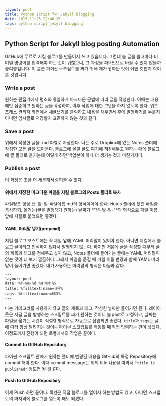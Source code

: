 ```yaml
---
layout: post
title: Python script for Jekyll blogging
date: 2015-11-25 22:40:15
tags: python script jekyll blogging
---
```

## Python Script for Jekyll blog posting Automation

GitHub에 무료로 지킬 블로그를 만들어서 쓰고 있습니다. 그런데 늘 글을 쓸때마다 터미널 명령어를 입력해야 하는 것이 귀찮으니, 그 과정을 파이썬으로 바꿀 수 있지 않을까 궁리중입니다. 이 글은 파이썬 스크립트를 짜기 위해 제가 원하는 것이 어떤 것인지 적어본 것입니다.

### Write a post

원하는 편집기에서 평소와 동일하게 마크다운 문법에 따라 글을 작성한다. 이때는 내용에만 집중하고 원하는 글을 작성하여, 이후 작업에 대한 고민을 하지 않도록 한다. 워드프레스 관리자 화면에서 새글쓰기를 클릭하고 내용을 채우면서 후에 발행하기를 누를지 아니면 임시글로 저장할지 고민하지 않는 것과 같다.

### Save a post

위에서 작성한 글을 .md 파일로 저장한다. 나는 주로 Dropbox에 있는 Notes 폴더에 작성한 모든 글을 모아둔다. 블로그에 올릴 글도 여기에 저장해두고 원하는 때에 블로그에 글 폴더로 옮기는데 이렇게 하면 백업본이 하나 더 생기는 것과 마찬가지다.

### Publish a post

이 과정은 조금 더 세분해서 살펴볼 수 있다.

#### 위에서 저장한 마크다운 파일을 지킬 블로그의 Posts 폴더로 복사

파일명은 항상 년-월-일-파일이름.md의 형식이어야 한다. Notes 폴더에 있던 파일을 복사하되, 옮기는(글을 발행하기 원하는) 날짜가 *"년-월-일-"*의 형식으로 파일 이름 앞에 저절로 붙었으면 좋겠다.

#### YAML 머리말 넣기(prepend)

지킬 블로그 포스트에는 꼭 제일 앞에 YAML 머리말이 있어야 한다. 아니면 지킬에서 블로그 글이라고 인식하지 않아서 발행되지 않는다. 하지만 처음에 글을 작성할 때부터 글의 제목과 태그를 정해두고 싶지 않고, Notes 폴더에 들어가는 글에는 YAML 머리말이 없는 것이 더 보기 깔끔하다. 그래서 파일을 옮길 때 파일 이름 변경과 함께 YAML 머리말이 들어가면 좋겠다. 내가 사용하는 머리말의 형식은 다음과 같다.

	---
	layout: post
	date: %Y-%m-%d %H:%M:%S
	title: %filltext:name=제목%
	tags: %filltext:name=태그%
	---

나는 카테고리를 사용하지 않고 글의 제목과 태그, 작성한 날짜만 들어가면 된다. 레이아웃은 지금 글을 발행하는 스크립트를 짜기 원하는 것이니 늘 post로 고정이고, 날짜는 파일을 옮기는 시간이 적절한 형식으로 자동으로 삽입되면 좋겠다. `title`과 `tags`는 글에 따라 항상 달라지는 것이니 파이썬 스크립트를 작동할 때 직접 입력하는 편이 낫겠다. 이정도까지 진행이 되면 로컬에서의 작업은 끝이다.

#### Commit to GitHub Repository

파이썬 스크립트 안에서 원하는 폴더에 변경된 내용을 GitHub의 특정 Repository에 commit 해야 한다. 이때 commit message는 위의 title 내용을 따와서 `"title is published"` 정도면 될 것 같다.

#### Push to GitHub Repository

이제 Push 하면 끝이다. 확인은 직접 블로그를 열어서 하는 방법도 있고, 아니면 스크립트의 마지막에 블로그를 열도록 해도 되겠다.
